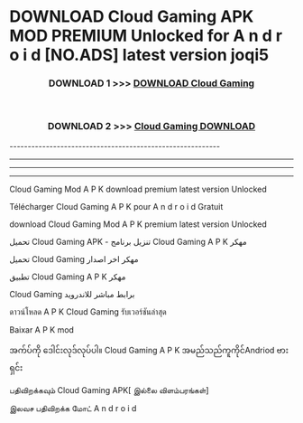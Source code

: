 # DOWNLOAD Cloud Gaming  APK MOD PREMIUM Unlocked for A n d r o i d [NO.ADS] latest version joqi5 



<div align="center">

<h3>DOWNLOAD 1 >>> <a href="https://getmod2.web.app/?judul=Cloud Gaming ">DOWNLOAD Cloud Gaming </a></h3><br>

<h3>DOWNLOAD 2 >>> <a href="https://getmod2.web.app/?judul=Cloud Gaming ">Cloud Gaming  DOWNLOAD </a></h3>

</div>
----------------------------------------------------------

----------------------------------------------------------

----------------------------------------------------------

----------------------------------------------------------

Cloud Gaming  Mod A P K download premium latest version Unlocked

Télécharger Cloud Gaming  A P K pour A n d r o i d Gratuit

download Cloud Gaming  Mod A P K premium latest version Unlocked

تحميل Cloud Gaming  APK - تنزيل برنامج Cloud Gaming  A P K مهكر

تحميل Cloud Gaming  مهكر اخر اصدار

تطبيق Cloud Gaming  A P K مهكر

Cloud Gaming  برابط مباشر للاندرويد

ดาวน์โหลด A P K Cloud Gaming  รับเวอร์ชันล่าสุด

Baixar A P K mod

အက်ပ်ကို ဒေါင်းလုဒ်လုပ်ပါ။ Cloud Gaming  A P K အမည်သည်ကူကိုင်Andriod ဗားရှင်း

பதிவிறக்கவும் Cloud Gaming  APK[ இல்லை விளம்பரங்கள்] 
 
இலவச பதிவிறக்க மோட் A n d r o i d



